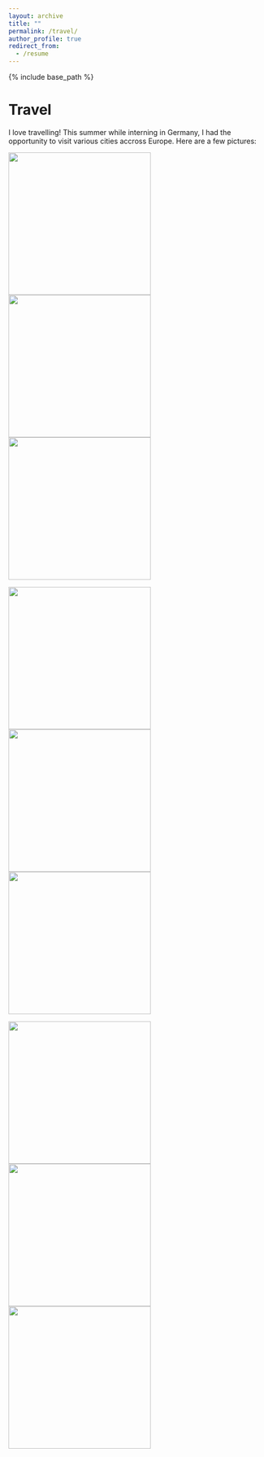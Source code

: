 ```yaml
---
layout: archive
title: ""
permalink: /travel/
author_profile: true
redirect_from:
  - /resume
---
```


{% include base_path %}

Travel
======
I love travelling! This summer while interning in Germany, I had the opportunity to visit various cities accross Europe. Here are a few pictures:
<p float="left">
<img src="https://github.com/Sagoriks/Sagoriks.github.io/assets/79020063/a6c5227c-a6c7-49f8-b970-598963dcbd0b" width="280" height="280">
<img src="https://github.com/Sagoriks/Sagoriks.github.io/assets/79020063/f7144266-21d4-4474-9b8a-0e5266d0f7ee" width="280" height="280">
<img src="https://github.com/Sagoriks/Sagoriks.github.io/assets/79020063/b3198946-afa8-4807-8623-f21949954b15" width="280" height="280">
</p>
<p float="left">
<img src="https://github.com/Sagoriks/Sagoriks.github.io/assets/79020063/f94984b8-b732-455a-b5b5-066a0686e9e6" width="280" height="280">
<img src="https://github.com/Sagoriks/Sagoriks.github.io/assets/79020063/28959e7f-777b-452d-96aa-0e921370bb6e" width="280" height="280">
<img src="https://github.com/Sagoriks/Sagoriks.github.io/assets/79020063/1b7d59a3-4f36-472e-a0d2-a4a8b4d2aa42" width="280" height="280">
</p>
<p float="left">
<img src="https://github.com/Sagoriks/Sagoriks.github.io/assets/79020063/3f5942f8-ae75-4072-8d0e-3e0531a6ab76" width="280" height="280">
<img src="https://github.com/Sagoriks/Sagoriks.github.io/assets/79020063/7924331d-4935-4852-ae7d-621007c3623e" width="280" height="280">
<img src="https://github.com/Sagoriks/Sagoriks.github.io/assets/79020063/2b5cdb44-c8ca-454b-858a-bdc02904d9e5" width="280" height="280">
</p>


